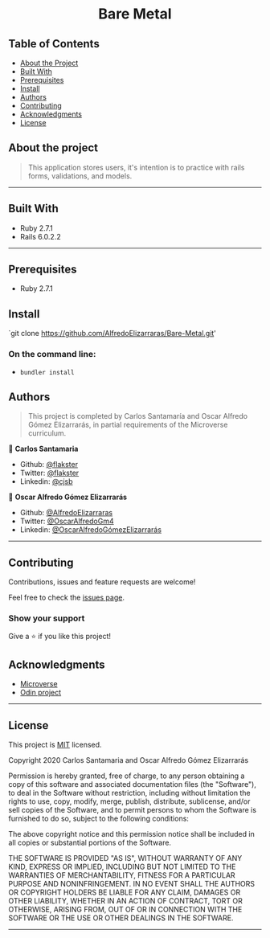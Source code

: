 <h1 align="center">
 Bare Metal
</h1>


## Table of Contents

* [About the Project](#about-the-project)
* [Built With](#built-with)
* [Prerequisites](#prerequisites)
* [Install](#install)
* [Authors](#authors)
* [Contributing](#contributing)
* [Acknowledgments](#acknowledgments)
* [License](#license)

## About the project

> This application stores users, it's intention is to practice with rails forms, validations, and models.

---

## Built With

- Ruby 2.7.1
- Rails 6.0.2.2

---

## Prerequisites

- Ruby 2.7.1


## Install

`git clone https://github.com/AlfredoElizarraras/Bare-Metal.git'

### On the command line:
- `bundler install`

## Authors

> This project is completed by Carlos Santamaría and Oscar Alfredo Gómez Elizarrarás, in partial requirements of the Microverse curriculum.<br>

👤 **Carlos Santamaria**

- Github: [@flakster](https://github.com/flakster)
- Twitter: [@flakster](https://twitter.com/flakster)
- Linkedin: [@cjsb](https://www.linkedin.com/in/cjsb)

👤 **Oscar Alfredo Gómez Elizarrarás**

- Github: [@AlfredoElizarraras](https://github.com/AlfredoElizarraras)
- Twitter: [@OscarAlfredoGm4](https://twitter.com/OscarAlfredoGm4)
- Linkedin: [@OscarAlfredoGómezElizarrarás](https://mx.linkedin.com/in/oscar-alfredo-gomez-elizarraras)

---

## Contributing

Contributions, issues and feature requests are welcome!

Feel free to check the [issues page](https://github.com/AlfredoElizarraras/Bare-Metal/issues).

### Show your support

Give a ⭐️ if you like this project!

## Acknowledgments

- [Microverse](https://microverse.org)
- [Odin project](https://www.theodinproject.com/)

---

## License

This project is [MIT](https://github.com/AlfredoElizarraras/Bare-Metal/blob/master/LICENSE) licensed.

Copyright 2020 Carlos Santamaria and Oscar Alfredo Gómez Elizarrarás

Permission is hereby granted, free of charge, to any person obtaining a copy of this software and associated documentation files (the "Software"), to deal in the Software without restriction, including without limitation the rights to use, copy, modify, merge, publish, distribute, sublicense, and/or sell copies of the Software, and to permit persons to whom the Software is furnished to do so, subject to the following conditions:

The above copyright notice and this permission notice shall be included in all copies or substantial portions of the Software.

THE SOFTWARE IS PROVIDED "AS IS", WITHOUT WARRANTY OF ANY KIND, EXPRESS OR IMPLIED, INCLUDING BUT NOT LIMITED TO THE WARRANTIES OF MERCHANTABILITY, FITNESS FOR A PARTICULAR PURPOSE AND NONINFRINGEMENT. IN NO EVENT SHALL THE AUTHORS OR COPYRIGHT HOLDERS BE LIABLE FOR ANY CLAIM, DAMAGES OR OTHER LIABILITY, WHETHER IN AN ACTION OF CONTRACT, TORT OR OTHERWISE, ARISING FROM, OUT OF OR IN CONNECTION WITH THE SOFTWARE OR THE USE OR OTHER DEALINGS IN THE SOFTWARE.

---

